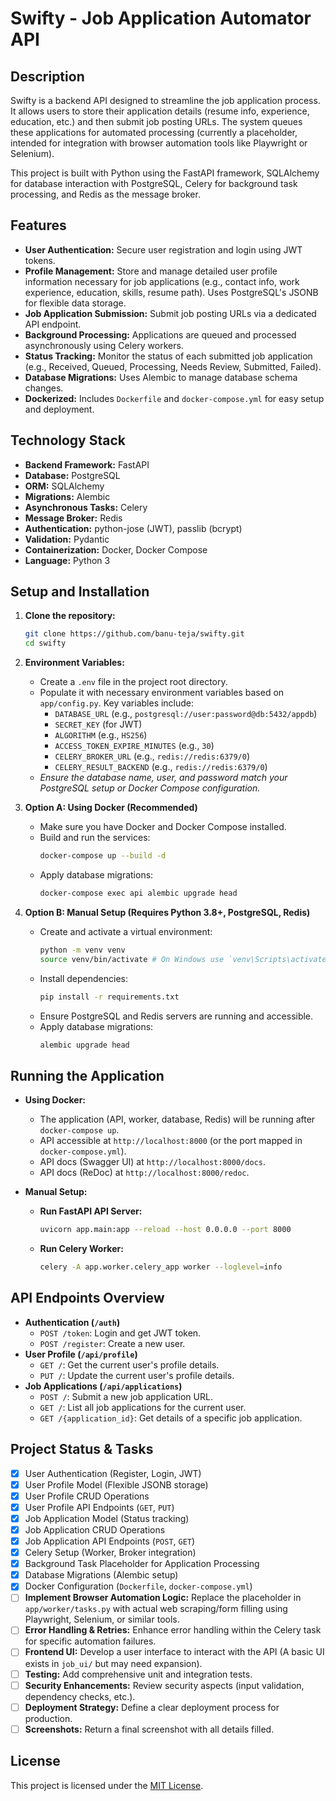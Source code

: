 # Swifty - Job Application Automator API

## Description

Swifty is a backend API designed to streamline the job application process. It allows users to store their application details (resume info, experience, education, etc.) and then submit job posting URLs. The system queues these applications for automated processing (currently a placeholder, intended for integration with browser automation tools like Playwright or Selenium).

This project is built with Python using the FastAPI framework, SQLAlchemy for database interaction with PostgreSQL, Celery for background task processing, and Redis as the message broker.

## Features

- **User Authentication:** Secure user registration and login using JWT tokens.
- **Profile Management:** Store and manage detailed user profile information necessary for job applications (e.g., contact info, work experience, education, skills, resume path). Uses PostgreSQL's JSONB for flexible data storage.
- **Job Application Submission:** Submit job posting URLs via a dedicated API endpoint.
- **Background Processing:** Applications are queued and processed asynchronously using Celery workers.
- **Status Tracking:** Monitor the status of each submitted job application (e.g., Received, Queued, Processing, Needs Review, Submitted, Failed).
- **Database Migrations:** Uses Alembic to manage database schema changes.
- **Dockerized:** Includes `Dockerfile` and `docker-compose.yml` for easy setup and deployment.

## Technology Stack

- **Backend Framework:** FastAPI
- **Database:** PostgreSQL
- **ORM:** SQLAlchemy
- **Migrations:** Alembic
- **Asynchronous Tasks:** Celery
- **Message Broker:** Redis
- **Authentication:** python-jose (JWT), passlib (bcrypt)
- **Validation:** Pydantic
- **Containerization:** Docker, Docker Compose
- **Language:** Python 3

## Setup and Installation

1.  **Clone the repository:**

    ```bash
    git clone https://github.com/banu-teja/swifty.git
    cd swifty
    ```

2.  **Environment Variables:**

    - Create a `.env` file in the project root directory.
    - Populate it with necessary environment variables based on `app/config.py`. Key variables include:
      - `DATABASE_URL` (e.g., `postgresql://user:password@db:5432/appdb`)
      - `SECRET_KEY` (for JWT)
      - `ALGORITHM` (e.g., `HS256`)
      - `ACCESS_TOKEN_EXPIRE_MINUTES` (e.g., `30`)
      - `CELERY_BROKER_URL` (e.g., `redis://redis:6379/0`)
      - `CELERY_RESULT_BACKEND` (e.g., `redis://redis:6379/0`)
    - _Ensure the database name, user, and password match your PostgreSQL setup or Docker Compose configuration._

3.  **Option A: Using Docker (Recommended)**

    - Make sure you have Docker and Docker Compose installed.
    - Build and run the services:
      ```bash
      docker-compose up --build -d
      ```
    - Apply database migrations:
      ```bash
      docker-compose exec api alembic upgrade head
      ```

4.  **Option B: Manual Setup (Requires Python 3.8+, PostgreSQL, Redis)**
    - Create and activate a virtual environment:
      ```bash
      python -m venv venv
      source venv/bin/activate # On Windows use `venv\Scripts\activate`
      ```
    - Install dependencies:
      ```bash
      pip install -r requirements.txt
      ```
    - Ensure PostgreSQL and Redis servers are running and accessible.
    - Apply database migrations:
      ```bash
      alembic upgrade head
      ```

## Running the Application

- **Using Docker:**

  - The application (API, worker, database, Redis) will be running after `docker-compose up`.
  - API accessible at `http://localhost:8000` (or the port mapped in `docker-compose.yml`).
  - API docs (Swagger UI) at `http://localhost:8000/docs`.
  - API docs (ReDoc) at `http://localhost:8000/redoc`.

- **Manual Setup:**
  - **Run FastAPI API Server:**
    ```bash
    uvicorn app.main:app --reload --host 0.0.0.0 --port 8000
    ```
  - **Run Celery Worker:**
    ```bash
    celery -A app.worker.celery_app worker --loglevel=info
    ```

## API Endpoints Overview

- **Authentication (`/auth`)**
  - `POST /token`: Login and get JWT token.
  - `POST /register`: Create a new user.
- **User Profile (`/api/profile`)**
  - `GET /`: Get the current user's profile details.
  - `PUT /`: Update the current user's profile details.
- **Job Applications (`/api/applications`)**
  - `POST /`: Submit a new job application URL.
  - `GET /`: List all job applications for the current user.
  - `GET /{application_id}`: Get details of a specific job application.

## Project Status & Tasks

- [x] User Authentication (Register, Login, JWT)
- [x] User Profile Model (Flexible JSONB storage)
- [x] User Profile CRUD Operations
- [x] User Profile API Endpoints (`GET`, `PUT`)
- [x] Job Application Model (Status tracking)
- [x] Job Application CRUD Operations
- [x] Job Application API Endpoints (`POST`, `GET`)
- [x] Celery Setup (Worker, Broker integration)
- [x] Background Task Placeholder for Application Processing
- [x] Database Migrations (Alembic setup)
- [x] Docker Configuration (`Dockerfile`, `docker-compose.yml`)
- [ ] **Implement Browser Automation Logic:** Replace the placeholder in `app/worker/tasks.py` with actual web scraping/form filling using Playwright, Selenium, or similar tools.
- [ ] **Error Handling & Retries:** Enhance error handling within the Celery task for specific automation failures.
- [ ] **Frontend UI:** Develop a user interface to interact with the API (A basic UI exists in `job_ui/` but may need expansion).
- [ ] **Testing:** Add comprehensive unit and integration tests.
- [ ] **Security Enhancements:** Review security aspects (input validation, dependency checks, etc.).
- [ ] **Deployment Strategy:** Define a clear deployment process for production.
- [ ] **Screenshots:** Return a final screenshot with all details filled.

## License

This project is licensed under the [MIT License](LICENSE).

